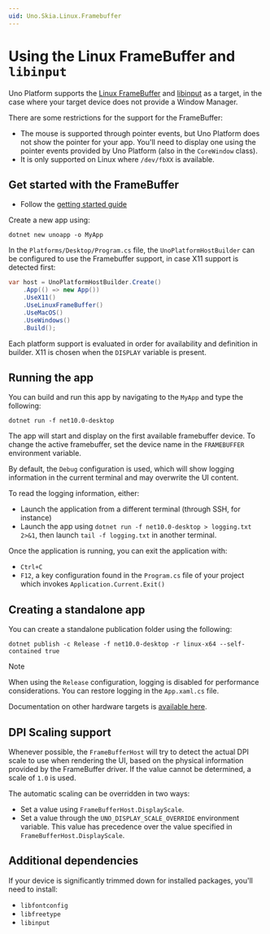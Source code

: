 ```yaml
---
uid: Uno.Skia.Linux.Framebuffer
---
```


# Using the Linux FrameBuffer and `libinput`

Uno Platform supports the [Linux FrameBuffer](https://www.kernel.org/doc/html/latest/fb/framebuffer.html) and [libinput](https://wayland.freedesktop.org/libinput/doc/latest/what-is-libinput.html) as a target, in the case where your target device does not provide a Window Manager.

There are some restrictions for the support for the FrameBuffer:

- The mouse is supported through pointer events, but Uno Platform does not show the pointer for your app. You'll need to display one using the pointer events provided by Uno Platform (also in the `CoreWindow` class).
- It is only supported on Linux where `/dev/fbXX` is available.

## Get started with the FrameBuffer

- Follow the [getting started guide](xref:Uno.GetStarted.vscode)

Create a new app using:

```dotnetcli
dotnet new unoapp -o MyApp
```

In the `Platforms/Desktop/Program.cs` file, the `UnoPlatformHostBuilder` can be configured to use the Framebuffer support, in case X11 support is detected first:

```csharp
var host = UnoPlatformHostBuilder.Create()
    .App(() => new App())
    .UseX11()
    .UseLinuxFrameBuffer()
    .UseMacOS()
    .UseWindows()
    .Build();
```

Each platform support is evaluated in order for availability and definition in builder. X11 is chosen when the `DISPLAY` variable is present.

## Running the app

You can build and run this app by navigating to the `MyApp` and type the following:

```dotnetcli
dotnet run -f net10.0-desktop
```

The app will start and display on the first available framebuffer device. To change the active framebuffer, set the device name in the `FRAMEBUFFER` environment variable.

By default, the `Debug` configuration is used, which will show logging information in the current terminal and may overwrite the UI content.

To read the logging information, either:

- Launch the application from a different terminal (through SSH, for instance)
- Launch the app using `dotnet run -f net10.0-desktop > logging.txt 2>&1`, then launch `tail -f logging.txt` in another terminal.

Once the application is running, you can exit the application with:

- `Ctrl+C`
- `F12`, a key configuration found in the `Program.cs` file of your project which invokes `Application.Current.Exit()`

## Creating a standalone app

You can create a standalone publication folder using the following:

```dotnetcli
dotnet publish -c Release -f net10.0-desktop -r linux-x64 --self-contained true
```

> [!NOTE]
> When using the `Release` configuration, logging is disabled for performance considerations. You can restore logging in the `App.xaml.cs` file.

Documentation on other hardware targets is [available here](https://github.com/dotnet/core/blob/main/release-notes/8.0/supported-os.md).

## DPI Scaling support

Whenever possible, the `FrameBufferHost` will try to detect the actual DPI scale to use when rendering the UI, based on the physical information provided by the FrameBuffer driver. If the value cannot be determined, a scale of `1.0` is used.

The automatic scaling can be overridden in two ways:

- Set a value using `FrameBufferHost.DisplayScale`.
- Set a value through the `UNO_DISPLAY_SCALE_OVERRIDE` environment variable. This value has precedence over the value specified in `FrameBufferHost.DisplayScale`.

## Additional dependencies

If your device is significantly trimmed down for installed packages, you'll need to install:

- `libfontconfig`
- `libfreetype`
- `libinput`
